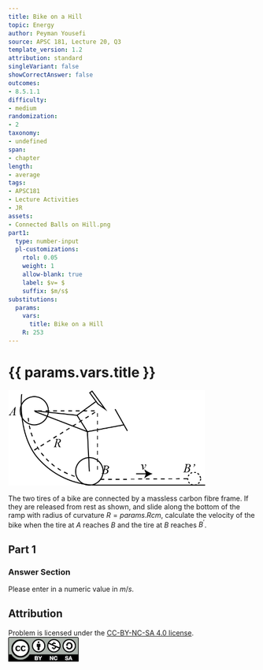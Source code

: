 ```yaml
---
title: Bike on a Hill
topic: Energy
author: Peyman Yousefi
source: APSC 181, Lecture 20, Q3
template_version: 1.2
attribution: standard
singleVariant: false
showCorrectAnswer: false
outcomes:
- 8.5.1.1
difficulty:
- medium
randomization:
- 2
taxonomy:
- undefined
span:
- chapter
length:
- average
tags:
- APSC181
- Lecture Activities
- JR
assets:
- Connected Balls on Hill.png
part1:
  type: number-input
  pl-customizations:
    rtol: 0.05
    weight: 1
    allow-blank: true
    label: $v= $
    suffix: $m/s$
substitutions:
  params:
    vars:
      title: Bike on a Hill
    R: 253
---
```

# {{ params.vars.title }}
<img src="Connected Balls on Hill.png" width=400>

The two tires of a bike are connected by a massless carbon fibre frame.
If they are released from rest as shown, and slide along the bottom of the ramp with radius of curvature $R = {{params.R}} cm$, calculate the velocity of the bike when the tire at $A$ reaches $B$ and the tire at $B$ reaches $B^{\prime}$.

## Part 1

### Answer Section

Please enter in a numeric value in $m/s$.

## Attribution

Problem is licensed under the [CC-BY-NC-SA 4.0 license](https://creativecommons.org/licenses/by-nc-sa/4.0/).<br> ![The Creative Commons 4.0 license requiring attribution-BY, non-commercial-NC, and share-alike-SA license.](https://raw.githubusercontent.com/firasm/bits/master/by-nc-sa.png)